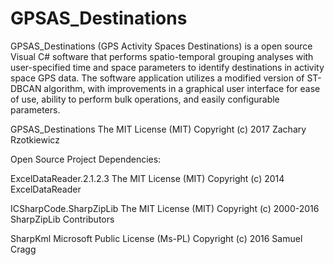 # GPSAS_Destinations

GPSAS_Destinations (GPS Activity Spaces Destinations) is a open source Visual C# software that performs spatio-temporal grouping analyses with user-specified time and space parameters to identify destinations in activity space GPS data. The software application utilizes a modified version of ST-DBCAN algorithm, with improvements in a graphical user interface for ease of use, ability to perform bulk operations, and easily configurable parameters. 

GPSAS_Destinations
The MIT License (MIT)
Copyright (c) 2017 Zachary Rzotkiewicz

Open Source Project Dependencies:

ExcelDataReader.2.1.2.3
The MIT License (MIT)
Copyright (c) 2014 ExcelDataReader

ICSharpCode.SharpZipLib
The MIT License (MIT)
Copyright (c) 2000-2016 SharpZipLib Contributors

SharpKml
Microsoft Public License (Ms-PL)
Copyright (c) 2016 Samuel Cragg
